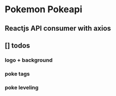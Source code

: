 # Pokemon Pokeapi

## Reactjs API consumer with axios

## [] todos

### logo + background

### poke tags

### poke leveling
